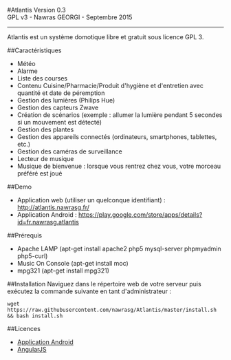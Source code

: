 #Atlantis
Version 0.3  
GPL v3 - Nawras GEORGI - Septembre 2015  
***


Atlantis est un système domotique libre et gratuit sous licence GPL 3.


##Caractéristiques
* Météo
* Alarme
* Liste des courses
* Contenu Cuisine/Pharmacie/Produit d'hygiène et d'entretien avec quantité et date de péremption
* Gestion des lumières (Philips Hue)
* Gestion des capteurs Zwave
* Création de scénarios (exemple : allumer la lumière pendant 5 secondes si un mouvement est détecté)
* Gestion des plantes
* Gestion des appareils connectés (ordinateurs, smartphones, tablettes, etc.)
* Gestion des caméras de surveillance
* Lecteur de musique
* Musique de bienvenue : lorsque vous rentrez chez vous, votre morceau préféré est joué

##Demo
* Application web (utiliser un quelconque identifiant) : <http://atlantis.nawrasg.fr/>
* Application Android : <https://play.google.com/store/apps/details?id=fr.nawrasg.atlantis>

##Prérequis
* Apache LAMP (apt-get install apache2 php5 mysql-server phpmyadmin php5-curl)
* Music On Console (apt-get install moc)
* mpg321 (apt-get install mpg321)

##Installation
Naviguez dans le répertoire web de votre serveur puis exécutez la commande suivante en tant d'administrateur :

    wget https://raw.githubusercontent.com/nawrasg/Atlantis/master/install.sh && bash install.sh

##Licences
* [Application Android](Licenses/android.md)
* [AngularJS](Licenses/angular.md)